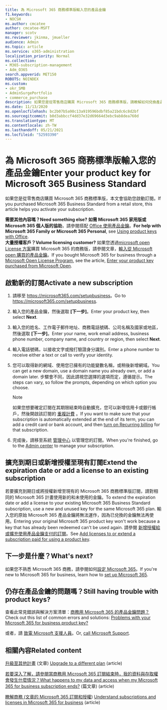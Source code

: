 ```yaml
---
title: 為 Microsoft 365 商務標準版輸入您的產品金鑰
f1.keywords:
- NOCSH
ms.author: cmcatee
author: cmcatee-MSFT
manager: scotv
ms.reviewer: jkinma, jmueller
audience: Admin
ms.topic: article
ms.service: o365-administration
localization_priority: Normal
ms.collection:
- M365-subscription-management
- Adm_O365
search.appverid: MET150
ROBOTS: NOINDEX
ms.custom:
- okr_SMB
- AdminSurgePortfolio
- commerce_purchase
description: 如果您是從零售商店購買 Microsoft 365 商務標準版，請瞭解如何兌換產品金鑰和啟用您的訂閱。
ms.date: 11/13/2020
ms.openlocfilehash: bc2b07b5a98c13a919596bdbf85a21bdc6c8d2bf
ms.sourcegitcommit: b0d3abbccf4dd37e32d69664d3ebc9ab8dea760d
ms.translationtype: MT
ms.contentlocale: zh-TW
ms.lasthandoff: 05/21/2021
ms.locfileid: "52593390"
---
```

# <a name="enter-your-product-key-for-microsoft-365-business-standard"></a><span data-ttu-id="9ab2e-103">為 Microsoft 365 商務標準版輸入您的產品金鑰</span><span class="sxs-lookup"><span data-stu-id="9ab2e-103">Enter your product key for Microsoft 365 Business Standard</span></span>

<span data-ttu-id="9ab2e-104">如果您是從零售商店購買 Microsoft 365 商務標準版，本文會協助您啟動訂閱。</span><span class="sxs-lookup"><span data-stu-id="9ab2e-104">If you purchased Microsoft 365 Business Standard from a retail store, this article helps you activate your subscription.</span></span>
  
 <span data-ttu-id="9ab2e-105">**需要其他內容嗎？**</span><span class="sxs-lookup"><span data-stu-id="9ab2e-105">**Need something else?**</span></span>
 <span data-ttu-id="9ab2e-106">**如需 Microsoft 365 家用版或 Microsoft 365 個人版的協助**，請參閱搭配 [Office 使用產品金鑰](https://support.microsoft.com/office/12a5763a-d45c-4685-8c95-a44500213759.aspx)。</span><span class="sxs-lookup"><span data-stu-id="9ab2e-106">**For help with Microsoft 365 Family or Microsoft 365 Personal**, see [Using product keys with Office](https://support.microsoft.com/office/12a5763a-d45c-4685-8c95-a44500213759.aspx).</span></span>  
 <span data-ttu-id="9ab2e-107">**大量授權客戶？**</span><span class="sxs-lookup"><span data-stu-id="9ab2e-107">**Volume licensing customer?**</span></span> <span data-ttu-id="9ab2e-108">如果您透過[microsoft open License 方案](https://go.microsoft.com/fwlink/p/?LinkID=613298)購買 Microsoft 365 的商務版，請參閱文章，[輸入從 Microsoft open 購買的產品金鑰](purchases-from-microsoft-open.md)。</span><span class="sxs-lookup"><span data-stu-id="9ab2e-108">If you bought Microsoft 365 for business through a [Microsoft Open License Program](https://go.microsoft.com/fwlink/p/?LinkID=613298), see the article, [Enter your product key purchased from Microsoft Open](purchases-from-microsoft-open.md).</span></span>
  
## <a name="activate-a-new-subscription"></a><span data-ttu-id="9ab2e-109">啟動新的訂閱</span><span class="sxs-lookup"><span data-stu-id="9ab2e-109">Activate a new subscription</span></span>

1. <span data-ttu-id="9ab2e-110">請移至 <a href="https://go.microsoft.com/fwlink/p/?LinkId=839911" target="_blank">https://microsoft365.com/setupbusiness</a>。</span><span class="sxs-lookup"><span data-stu-id="9ab2e-110">Go to <a href="https://go.microsoft.com/fwlink/p/?LinkId=839911" target="_blank">https://microsoft365.com/setupbusiness</a>.</span></span>

2. <span data-ttu-id="9ab2e-111">輸入您的產品金鑰，然後選取 **[下一步]**。</span><span class="sxs-lookup"><span data-stu-id="9ab2e-111">Enter your product key, then select **Next**.</span></span>

3. <span data-ttu-id="9ab2e-112">輸入您的姓名、工作電子郵件地址、商務電話號碼、公司名稱及國家或地區，然後選取 **[下一步]**。</span><span class="sxs-lookup"><span data-stu-id="9ab2e-112">Enter your name, work email address, business phone number, company name, and country or region, then select **Next**.</span></span>

4. <span data-ttu-id="9ab2e-113">輸入電話號碼，以接收文字或撥打驗證身分識別。</span><span class="sxs-lookup"><span data-stu-id="9ab2e-113">Enter a phone number to receive either a text or call to verify your identity.</span></span>

5. <span data-ttu-id="9ab2e-114">您可以取得新的網域、使用您已擁有的功能變數名稱，或稍後新增網域。</span><span class="sxs-lookup"><span data-stu-id="9ab2e-114">You can get a new domain, use a domain name you already own, or add a domain later.</span></span> <span data-ttu-id="9ab2e-115">步驟會不同，因此請視您選擇的選項而定，遵循提示。</span><span class="sxs-lookup"><span data-stu-id="9ab2e-115">The steps can vary, so follow the prompts, depending on which option you choose.</span></span>

    > [!NOTE]
    > <span data-ttu-id="9ab2e-116">如果您想要確定訂閱在其期限結束時自動擴充，您可以新增信用卡或銀行帳戶，然後開啟該訂閱的 [重複計費](subscriptions/renew-your-subscription.md#turn-recurring-billing-off-or-on) 。</span><span class="sxs-lookup"><span data-stu-id="9ab2e-116">If you want to make sure that your subscription is automatically extended at the end of its term, you can add a credit card or bank account, and then [turn on Recurring billing](subscriptions/renew-your-subscription.md#turn-recurring-billing-off-or-on) for that subscription.</span></span>

6. <span data-ttu-id="9ab2e-117">完成後，請移至系統 <a href="https://go.microsoft.com/fwlink/p/?linkid=2024339" target="_blank">管理中心</a> 以管理您的訂閱。</span><span class="sxs-lookup"><span data-stu-id="9ab2e-117">When you're finished, go to the <a href="https://go.microsoft.com/fwlink/p/?linkid=2024339" target="_blank">Admin center</a> to manage your subscription.</span></span>

## <a name="extend-the-expiration-date-or-add-a-license-to-an-existing-subscription"></a><span data-ttu-id="9ab2e-118">擴充到期日或新增授權至現有訂閱</span><span class="sxs-lookup"><span data-stu-id="9ab2e-118">Extend the expiration date or add a license to an existing subscription</span></span>

<span data-ttu-id="9ab2e-119">若要擴充到期日或將授權新增至現有的 Microsoft 365 商務標準版訂閱，請對相同的 Microsoft 365 計畫使用新的和未使用的金鑰。</span><span class="sxs-lookup"><span data-stu-id="9ab2e-119">To extend the expiration date or add a license to your existing Microsoft 365 Business Standard subscription, use a new and unused key for the same Microsoft 365 plan.</span></span> <span data-ttu-id="9ab2e-120">輸入您的原始 Microsoft 365 產品金鑰將無法運作，因為已兌換的金鑰無法再使用。</span><span class="sxs-lookup"><span data-stu-id="9ab2e-120">Entering your original Microsoft 365 product key won't work because a key that has already been redeemed can't be used again.</span></span> <span data-ttu-id="9ab2e-121">請參閱 [新增授權給或擴充使用產品金鑰支付的訂閱](licenses/add-licenses-using-product-key.md)。</span><span class="sxs-lookup"><span data-stu-id="9ab2e-121">See [Add licenses to or extend a subscription paid for using a product key](licenses/add-licenses-using-product-key.md).</span></span>

## <a name="whats-next"></a><span data-ttu-id="9ab2e-122">下一步是什麼？</span><span class="sxs-lookup"><span data-stu-id="9ab2e-122">What's next?</span></span>

<span data-ttu-id="9ab2e-123">如果您不熟悉 Microsoft 365 商務，請參閱如何[設定 Microsoft 365](../admin/setup/setup.md)。</span><span class="sxs-lookup"><span data-stu-id="9ab2e-123">If you're new to Microsoft 365 for business, learn how to [set up Microsoft 365](../admin/setup/setup.md).</span></span>
  
## <a name="still-having-trouble-with-product-keys"></a><span data-ttu-id="9ab2e-124">仍存在產品金鑰的問題嗎？</span><span class="sxs-lookup"><span data-stu-id="9ab2e-124">Still having trouble with product keys?</span></span>

<span data-ttu-id="9ab2e-125">查看此常見錯誤與解決方案清單：[商務用 Microsoft 365 的產品金鑰問題？](product-key-errors-and-solutions.md)</span><span class="sxs-lookup"><span data-stu-id="9ab2e-125">Check out this list of common errors and solutions: [Problems with your Microsoft 365 for business product key?](product-key-errors-and-solutions.md)</span></span>
  
<span data-ttu-id="9ab2e-126">或者，請 [致電 Microsoft 支援人員](../business-video/get-help-support.md)。</span><span class="sxs-lookup"><span data-stu-id="9ab2e-126">Or, [call Microsoft Support](../business-video/get-help-support.md).</span></span>

## <a name="related-content"></a><span data-ttu-id="9ab2e-127">相關內容</span><span class="sxs-lookup"><span data-stu-id="9ab2e-127">Related content</span></span>

<span data-ttu-id="9ab2e-128">[升級至其他計畫](./subscriptions/upgrade-to-different-plan.md) (文章) </span><span class="sxs-lookup"><span data-stu-id="9ab2e-128">[Upgrade to a different plan](./subscriptions/upgrade-to-different-plan.md) (article)</span></span>

[<span data-ttu-id="9ab2e-129">若要深入了解，請參閱當商務用 Microsoft 365 訂閱結束時，我的資料與存取權會發生什麼情況？</span><span class="sxs-lookup"><span data-stu-id="9ab2e-129">What happens to my data and access when my Microsoft 365 for business subscription ends?</span></span>](./subscriptions/what-if-my-subscription-expires.md) <span data-ttu-id="9ab2e-130"> (篇文章) </span><span class="sxs-lookup"><span data-stu-id="9ab2e-130">(article)</span></span>

<span data-ttu-id="9ab2e-131">[瞭解商務 (文章的 Microsoft 365 訂閱和授權](./licenses/subscriptions-and-licenses.md)) </span><span class="sxs-lookup"><span data-stu-id="9ab2e-131">[Understand subscriptions and licenses in Microsoft 365 for business](./licenses/subscriptions-and-licenses.md) (article)</span></span>